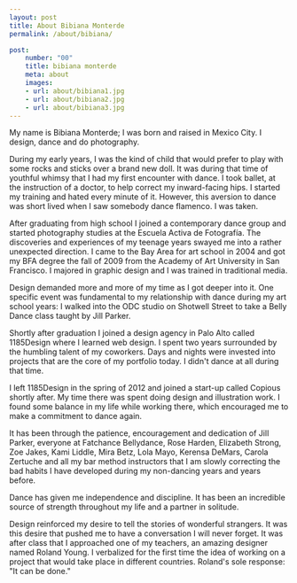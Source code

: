 ```yaml
---
layout: post
title: About Bibiana Monterde
permalink: /about/bibiana/

post:
    number: "00"
    title: bibiana monterde
    meta: about
    images:
    - url: about/bibiana1.jpg
    - url: about/bibiana2.jpg
    - url: about/bibiana3.jpg
---
```


My name is Bibiana Monterde; I was born and raised in Mexico City. I design, dance and do photography.

During my early years, I was the kind of child that would prefer to play with some rocks and sticks over a brand new doll. It was during that time of youthful whimsy that I had my first encounter with dance. I took ballet, at the instruction of a doctor, to help correct my inward-facing hips. I started my training and hated every minute of it. However, this aversion to dance was short lived when I saw somebody dance flamenco. I was taken.

After graduating from high school I joined a contemporary dance group and started photography studies at the Escuela Activa de Fotografía. The discoveries and experiences of my teenage years swayed me into a rather unexpected direction. I came to the Bay Area for art school in 2004 and got my BFA degree the fall of 2009 from the Academy of Art University in San Francisco. I majored in graphic design and I was trained in traditional media.

Design demanded more and more of my time as I got deeper into it. One specific event was fundamental to my relationship with dance during my art school years: I walked into the ODC studio on Shotwell Street to take a Belly Dance class taught by Jill Parker.

Shortly after graduation I joined a design agency in Palo Alto called 1185Design where I learned web design. I spent two years surrounded by the humbling talent of my coworkers. Days and nights were invested into projects that are the core of my portfolio today. I didn't dance at all during that time.

I left 1185Design in the spring of 2012 and joined a start-up called Copious shortly after. My time there was spent doing design and illustration work. I found some balance in my life while working there, which encouraged me to make a commitment to dance again.

It has been through the patience, encouragement and dedication of Jill Parker, everyone at Fatchance Bellydance, Rose Harden, Elizabeth Strong, Zoe Jakes, Kami Liddle, Mira Betz, Lola Mayo, Kerensa DeMars, Carola Zertuche and all my bar method instructors that I am slowly correcting the bad habits I have developed during my non-dancing years and years before.

Dance has given me independence and discipline. It has been an incredible source of strength throughout my life and a partner in solitude.

Design reinforced my desire to tell the stories of wonderful strangers. It was this desire that pushed me to have a conversation I will never forget. It was after class that I approached one of my teachers, an amazing designer named Roland Young. I verbalized for the first time the idea of working on a project that would take place in different countries. Roland's sole response: "It can be done."